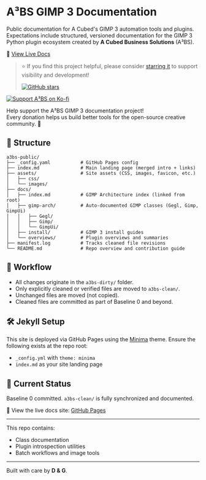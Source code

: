 # A³BS GIMP 3 Documentation

Public documentation for A Cubed's GIMP 3 automation tools and plugins. Expectations include structured, versioned documentation for the GIMP 3 Python plugin ecosystem created by **A Cubed Business Solutions** (A³BS).

📘 [View Live Docs](https://aaabscom.github.io/a3bs-public/)

> ⭐ If you find this project helpful, please consider [starring it](https://github.com/aaabscom/a3bs-public) to support visibility and development!
>
> [![GitHub stars](https://img.shields.io/github/stars/aaabscom/a3bs-public.svg)](https://github.com/aaabscom/a3bs-public/stargazers)

[![Support A³BS on Ko-fi](https://img.shields.io/badge/Support%20A³BS%20on%20Ko--fi-0f6065?style=for-the-badge&logo=ko-fi&logoColor=white)](https://ko-fi.com/aaabscom)

Help support the A³BS GIMP 3 documentation project!  
Every donation helps us build better tools for the open-source creative community. 🙌


## 📂 Structure

```plaintext
a3bs-public/
├── _config.yaml           # GitHub Pages config
├── index.md               # Main landing page (merged intro + links)
├── assets/                # Site assets (CSS, images, favicon, etc.)
│   ├── css/
│   └── images/
├── docs/
│   ├── index.md           # GIMP Architecture index (linked from root)
│   ├── gimp-arch/         # Auto-documented GIMP classes (Gegl, Gimp, GimpUi)
│   │   ├── Gegl/
│   │   ├── Gimp/
│   │   └── GimpUi/
│   ├── install/           # GIMP 3 install guides
│   └── overviews/         # Plugin overviews and summaries
├── manifest.log           # Tracks cleaned file revisions
└── README.md              # Repo overview and contribution guide
```

## 🔄 Workflow

- All changes originate in the `a3bs-dirty/` folder.
- Only explicitly cleaned or verified files are moved to `a3bs-clean/`.
- Unchanged files are moved (not copied).
- Cleaned files are committed as part of Baseline 0 and beyond.

## 🛠️ Jekyll Setup

This site is deployed via GitHub Pages using the [Minima](https://github.com/jekyll/minima) theme.
Ensure the following exists at the repo root:

- `_config.yml` with `theme: minima`
- `index.md` as your site landing page

## 🧼 Current Status

Baseline 0 committed. `a3bs-clean/` is fully synchronized and documented.


📄 View the live docs site: [GitHub Pages](https://aaabscom.github.io/a3bs-public/)

---

This repo contains:

- Class documentation
- Plugin introspection utilities
- Batch workflows and image tools

---

Built with care by **D & G**.
